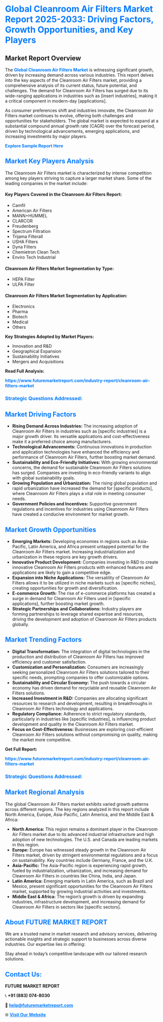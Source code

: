<h1 style="color: #007BFF;">Global Cleanroom Air Filters Market Report 2025-2033: Driving Factors, Growth Opportunities, and Key Players</h1>

<section id="overview">
<h2>Market Report Overview</h2>
<p>The <a href="https://www.futuremarketreport.com/industry-report/cleanroom-air-filters-market" style="color: #007BFF; text-decoration: none;"><strong>Global Cleanroom Air Filters Market</strong></a> is witnessing significant growth, driven by increasing demand across various industries. This report delves into the key aspects of the Cleanroom Air Filters market, providing a comprehensive analysis of its current status, future potential, and challenges. The demand for Cleanroom Air Filters has surged due to its wide-ranging applications in industries such as [insert industries], making it a critical component in modern-day [applications].</p>
<p>As consumer preferences shift and industries innovate, the Cleanroom Air Filters market continues to evolve, offering both challenges and opportunities for stakeholders. The global market is expected to expand at a substantial compound annual growth rate (CAGR) over the forecast period, driven by technological advancements, emerging applications, and increasing investments by major players.</p>
</section>

<section id="overview">
<p><a href="https://www.futuremarketreport.com/request-sample/reportId=58978" style="color: #007BFF; text-decoration: none;"><strong>Explore Sample Report Here</strong></a></p>
</section>

<section id="key-players">
<h2 style="color: #007BFF;">Market Key Players Analysis</h2>
<p>The Cleanroom Air Filters market is characterized by intense competition among key players striving to capture a larger market share. Some of the leading companies in the market include:</p>
<h4>Key Players Covered in the Cleanroom Air Filters Report:</h4>
<ul><li>Camfil</li><li>American Air Filters</li><li>MANN+HUMMEL</li><li>CLARCOR</li><li>Freudenberg</li><li>Spectrum Filtration</li><li>Trijama Filterall</li><li>USHA Filters</li><li>Dyna Filters</li><li>Chemietron Clean Tech</li><li>Enviro Tech Industrial</li></ul>
<h4>Cleanroom Air Filters Market Segmentation by Type:</h4>
<ul><li>HEPA Filter</li><li>ULPA Filter</li></ul>

<h4>Cleanroom Air Filters Market Segmentation by Application:</h4>
<ul><li>Electronics</li><li>Pharma</li><li>Biotech</li><li>Medical</li><li>Others</li></ul>
<p><strong>Key Strategies Adopted by Market Players:</strong></p>
<ul>
<li>Innovation and R&D</li>
<li>Geographical Expansion</li>
<li>Sustainability Initiatives</li>
<li>Mergers and Acquisitions</li>
</ul>
</section>

<section>
<p><strong>Read Full Analysis: </strong></p><a href="https://www.futuremarketreport.com/industry-report/cleanroom-air-filters-market" style="color: #007BFF; text-decoration: none;"><strong>https://www.futuremarketreport.com/industry-report/cleanroom-air-filters-market</strong></a>
<h3 style="color: #007BFF;">Strategic Questions Addressed:</h3>
</section>

<section id="driving-factors">
<h2 style="color: #007BFF;">Market Driving Factors</h2>
<ul>
<li><strong>Rising Demand Across Industries:</strong> The increasing adoption of Cleanroom Air Filters in industries such as [specific industries] is a major growth driver. Its versatile applications and cost-effectiveness make it a preferred choice among manufacturers.</li>
<li><strong>Technological Advancements:</strong> Continuous innovations in production and application technologies have enhanced the efficiency and performance of Cleanroom Air Filters, further boosting market demand.</li>
<li><strong>Sustainability and Eco-Friendly Initiatives:</strong> With growing environmental concerns, the demand for sustainable Cleanroom Air Filters solutions has surged. Companies are investing in eco-friendly variants to align with global sustainability goals.</li>
<li><strong>Growing Population and Urbanization:</strong> The rising global population and rapid urbanization have increased the demand for [specific products], where Cleanroom Air Filters plays a vital role in meeting consumer needs.</li>
<li><strong>Government Policies and Incentives:</strong> Supportive government regulations and incentives for industries using Cleanroom Air Filters have created a conducive environment for market growth.</li>
</ul>
</section>

<section id="growth-opportunities">
<h2 style="color: #007BFF;">Market Growth Opportunities</h2>
<ul>
<li><strong>Emerging Markets:</strong> Developing economies in regions such as Asia-Pacific, Latin America, and Africa present untapped potential for the Cleanroom Air Filters market. Increasing industrialization and urbanization in these regions are key growth drivers.</li>
<li><strong>Innovative Product Development:</strong> Companies investing in R&D to create innovative Cleanroom Air Filters products with enhanced features and applications are likely to gain a competitive edge.</li>
<li><strong>Expansion into Niche Applications:</strong> The versatility of Cleanroom Air Filters allows it to be utilized in niche markets such as [specific niches], creating opportunities for growth and diversification.</li>
<li><strong>E-commerce Growth:</strong> The rise of e-commerce platforms has created a surge in demand for Cleanroom Air Filters used in [specific applications], further boosting market growth.</li>
<li><strong>Strategic Partnerships and Collaborations:</strong> Industry players are forming partnerships to leverage shared expertise and resources, driving the development and adoption of Cleanroom Air Filters products globally.</li>
</ul>
</section>

<section id="trending-factors">
<h2 style="color: #007BFF;">Market Trending Factors</h2>
<ul>
<li><strong>Digital Transformation:</strong> The integration of digital technologies in the production and distribution of Cleanroom Air Filters has improved efficiency and customer satisfaction.</li>
<li><strong>Customization and Personalization:</strong> Consumers are increasingly seeking personalized Cleanroom Air Filters solutions tailored to their specific needs, prompting companies to offer customizable options.</li>
<li><strong>Sustainability and Circular Economy:</strong> The push towards a circular economy has driven demand for recyclable and reusable Cleanroom Air Filters solutions.</li>
<li><strong>Increased Investment in R&D:</strong> Companies are allocating significant resources to research and development, resulting in breakthroughs in Cleanroom Air Filters technology and applications.</li>
<li><strong>Regulatory Compliance:</strong> Adherence to strict regulatory standards, particularly in industries like [specific industries], is influencing product development and quality in the Cleanroom Air Filters market.</li>
<li><strong>Focus on Cost-Effectiveness:</strong> Businesses are exploring cost-efficient Cleanroom Air Filters solutions without compromising on quality, making the market more competitive.</li>
</ul>
</section>

<section>
<p><strong>Get Full Report: </strong></p><a href="https://www.futuremarketreport.com/industry-report/cleanroom-air-filters-market" style="color: #007BFF; text-decoration: none;"><strong>https://www.futuremarketreport.com/industry-report/cleanroom-air-filters-market</strong></a>
<h3 style="color: #007BFF;">Strategic Questions Addressed:</h3>
</section>


<section id="regional-analysis">
<h2 style="color: #007BFF;">Market Regional Analysis</h2>
<p>The global Cleanroom Air Filters market exhibits varied growth patterns across different regions. The key regions analyzed in this report include North America, Europe, Asia-Pacific, Latin America, and the Middle East & Africa:</p>
<ul>
<li><strong>North America:</strong> This region remains a dominant player in the Cleanroom Air Filters market due to its advanced industrial infrastructure and high adoption of new technologies. The U.S. and Canada are leading markets in this region.</li>
<li><strong>Europe:</strong> Europe has witnessed steady growth in the Cleanroom Air Filters market, driven by stringent environmental regulations and a focus on sustainability. Key countries include Germany, France, and the U.K.</li>
<li><strong>Asia-Pacific:</strong> The Asia-Pacific region is experiencing rapid growth, fueled by industrialization, urbanization, and increasing demand for Cleanroom Air Filters in countries like China, India, and Japan.</li>
<li><strong>Latin America:</strong> Emerging markets in Latin America, such as Brazil and Mexico, present significant opportunities for the Cleanroom Air Filters market, supported by growing industrial activities and investments.</li>
<li><strong>Middle East & Africa:</strong> The region’s growth is driven by expanding industries, infrastructure development, and increasing demand for Cleanroom Air Filters in sectors like [specific sectors].</li>
</ul>
</section>

<footer>
<h2 style="color: #007BFF;">About FUTURE MARKET REPORT</h2>
<p>We are a trusted name in market research and advisory services, delivering actionable insights and strategic support to businesses across diverse industries. Our expertise lies in offering:</p>

<p>Stay ahead in today’s competitive landscape with our tailored research solutions.</p>

<h2 style="color: #007BFF;">Contact Us:</h2>
<p><strong>FUTURE MARKET REPORT</strong></p>
<p>📞 <strong>+91 (883) 074-8030</strong></p>
<p>📧 <strong><a href="mailto:help@futuremarketreport.com" style="color: #007BFF;">help@futuremarketreport.com</a></strong></p>
<p>🌐 <strong><a href="https://www.futuremarketreport.com/" style="color: #007BFF;">Visit Our Website</a></strong></p>
</footer>